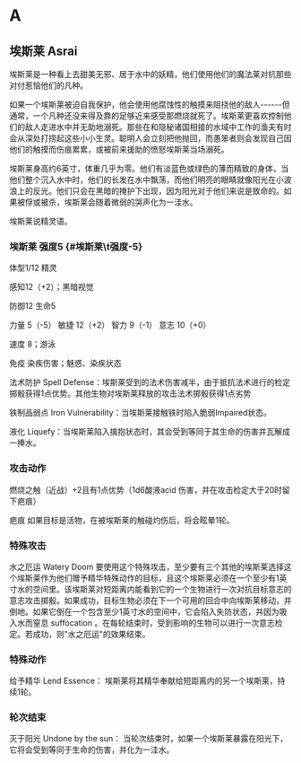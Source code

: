# A

## 埃斯莱 Asrai

埃斯莱是一种看上去甜美无邪、居于水中的妖精，他们使用他们的魔法莱对抗那些对付惹恼他们的凡种。

如果一个埃斯莱被迫自我保护，他会使用他腐蚀性的触摸来阻挠他的敌人------但通常，一个凡种还没来得及靠的足够近来感受那燃烧就死了。埃斯莱更喜欢控制他们的敌人走进水中并无助地溺死。那些在和隐秘诸国相接的水域中工作的渔夫有时会从深处打捞起这些小小生灵。聪明人会立刻把他抛回，而愚笨者则会发现自己因他们的触摸而伤痕累累，或被前来援助的愤怒埃斯莱当场溺死。

埃斯莱身高约6英寸，体重几乎为零。他们有淡蓝色或绿色的薄而精致的身体，当他们整个沉入水中时，他们的长发在水中飘荡，而他们明亮的眼睛就像阳光在小波浪上的反光。他们只会在黑暗的掩护下出现，因为阳光对于他们来说是致命的。如果被俘或被杀，埃斯莱会随着微弱的哭声化为一洼水。

埃斯莱说精灵语。

### 埃斯莱 强度5 {#埃斯莱\\t强度-5}

体型1/12 精灵

感知12（+2）；黑暗视觉

防御12 生命5

力量 5（-5） 敏捷 12（+2） 智力 9（-1） 意志 10（+0）

速度 8；游泳

免疫 染疾伤害；魅惑、染疾状态

法术防护 Spell
Defense：埃斯莱受到的法术伤害减半，由于抵抗法术进行的检定掷骰获得1点优势。其他生物对埃斯莱释放的攻击法术掷骰获得1点劣势

铁制品弱点 Iron Vulnerability：当埃斯莱接触铁时陷入脆弱Impaired状态。

液化
Liquefy：当埃斯莱陷入擒抱状态时，其会受到等同于其生命的伤害并瓦解成一捧水。

### 攻击动作

燃烧之触（近战）+2且有1点优势（1d6酸液acid
伤害，并在攻击检定大于20时留下疤痕）

疤痕 如果目标是活物，在被埃斯莱的触碰灼伤后，将会眩晕1轮。

### 特殊攻击

水之厄运 Watery Doom
要使用这个特殊攻击，至少要有三个其他的埃斯莱选择这个埃斯莱作为他们赠予精华特殊动作的目标，且这个埃斯莱必须在一个至少有1英寸水的空间里。该埃斯莱对短距离内能看到它的一个生物进行一次对抗目标意志的意志攻击掷骰。如果成功，目标生物必须在下一个可用的回合中向埃斯莱移动，并倒地。如果它倒在一个包含至少1英寸水的空间中，它会陷入失防状态，并因为吸入水而窒息
suffocation
。在每轮结束时，受到影响的生物可以进行一次意志检定。若成功，则"水之厄运"的效果结束。

### 特殊动作

给予精华 Lend Essence：
埃斯莱将其精华奉献给短距离内的另一个埃斯莱，持续1轮。

### 轮次结束

灭于阳光 Undone by the sun：
当轮次结束时，如果一个埃斯莱暴露在阳光下，它将会受到等同于生命的伤害，并化为一洼水。

 
